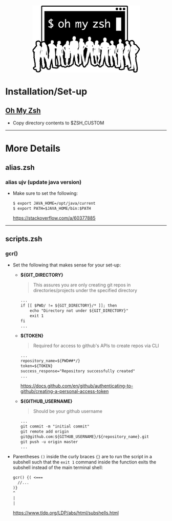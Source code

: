 <p align="center">
  <img src="/resources/images/oh-my-zsh-logo.png" alt="Oh My Zsh">
</p>

# Installation/Set-up
## [Oh My Zsh](https://github.com/ohmyzsh/ohmyzsh)

- Copy directory contents to $ZSH_CUSTOM

---

# More Details
## alias.zsh
### alias ujv (update java version)
- Make sure to set the following:

  ```
  $ export JAVA_HOME=/opt/java/current
  $ export PATH=$JAVA_HOME/bin:$PATH
  ```

  https://stackoverflow.com/a/60377885

---

## scripts.zsh
### gcr()
- Set the following that makes sense for your set-up:
  - **${GIT_DIRECTORY}**
  
    > This assures you are only creating git repos in directories/projects under the specified directory
    ```
    ...
    if [[ $PWD/ != ${GIT_DIRECTORY}/* ]]; then
        echo "Directory not under ${GIT_DIRECTORY}"
        exit 1
    fi
    ...
    ``` 
  
  - **${TOKEN}**
  
    > Required for access to github's APIs to create repos via CLI
    ```
    ...
    repository_name=${PWD##*/}
    token=${TOKEN}
    success_response="Repository successfully created"
    ...
    ```
    https://docs.github.com/en/github/authenticating-to-github/creating-a-personal-access-token
  
  - **${GITHUB_USERNAME}**
  
    > Should be your github username
    ```
    ...
    git commit -m "initial commit"
    git remote add origin git@github.com:${GITHUB_USERNAME}/${repository_name}.git
    git push -u origin master
    ...
    ```

- Parentheses `()` inside the curly braces `{}` are to run the script in a subshell such that
  the `exit 1` command inside the function exits the subshell instead of the main terminal shell:
  ```
  gcr() {( <===
    //...
  )}
  ^
  |
  |
  ```

  https://www.tldp.org/LDP/abs/html/subshells.html
